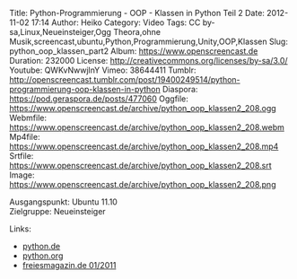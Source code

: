 Title: Python-Programmierung - OOP - Klassen in Python Teil 2
Date: 2012-11-02 17:14
Author: Heiko
Category: Video
Tags: CC by-sa,Linux,Neueinsteiger,Ogg Theora,ohne Musik,screencast,ubuntu,Python,Programmierung,Unity,OOP,Klassen
Slug: python_oop_klassen_part2
Album: https://www.openscreencast.de
Duration: 232000
License: http://creativecommons.org/licenses/by-sa/3.0/
Youtube: QWKvNwwjlnY
Vimeo: 38644411
Tumblr: http://openscreencast.tumblr.com/post/19400249514/python-programmierung-oop-klassen-in-python
Diaspora: https://pod.geraspora.de/posts/477060
Oggfile: https://www.openscreencast.de/archive/python_oop_klassen2_208.ogg
Webmfile: https://www.openscreencast.de/archive/python_oop_klassen2_208.webm
Mp4file: https://www.openscreencast.de/archive/python_oop_klassen2_208.mp4
Srtfile: https://www.openscreencast.de/archive/python_oop_klassen2_208.srt
Image: https://www.openscreencast.de/archive/python_oop_klassen2_208.png

Ausgangspunkt: Ubuntu 11.10  
Zielgruppe: Neueinsteiger  

Links:

  * [python.de](http://www.python.de "Link zu Python.de" )
  * [python.org](http://www.python.org "Link zu Python.org" )
  * [freiesmagazin.de 01/2011](http://www.freiesmagazin.de/freiesMagazin-2011-01 "Link zu freiesmagazin.de" )

